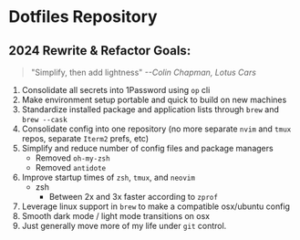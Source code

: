 # Dotfiles Repository

## 2024 Rewrite & Refactor Goals:

> "Simplify, then add lightness" _--Colin Chapman, Lotus Cars_

1. Consolidate all secrets into 1Password using `op` cli
1. Make environment setup portable and quick to build on new machines
1. Standardize installed package and application lists through `brew` and `brew --cask`
1. Consolidate config into one repository (no more separate `nvim` and `tmux` repos, separate `Iterm2` prefs, etc)
1. Simplify and reduce number of config files and package managers
    - Removed `oh-my-zsh`
    - Removed `antidote`
1. Improve startup times of `zsh`, `tmux`, and `neovim`
    - zsh
        - Between 2x and 3x faster according to `zprof`
1. Leverage linux support in `brew` to make a compatible osx/ubuntu config
1. Smooth dark mode / light mode transitions on osx
1. Just generally move more of my life under `git` control.
